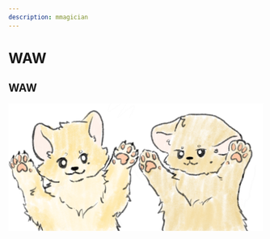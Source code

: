 ```yaml
---
description: mmagician
---
```


# WAW

## WAW <a href="#wpforo-title" id="wpforo-title"></a>

![](<../.gitbook/assets/image (8).png>)
